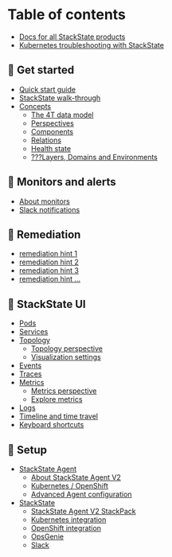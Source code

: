 # Table of contents

* [Docs for all StackState products](README.md)
* [Kubernetes troubleshooting with StackState](k8sTs-latest.md)

## 🚀 Get started

* [Quick start guide](k8sTs-quick-start-guide.md)
* [StackState walk-through](k8sTs-getting_started.md)
* [Concepts](use/concepts/k8sTs-README.md)
  * [The 4T data model](use/concepts/k8sTs-4t_data_model.md)
  * [Perspectives](use/concepts/k8sTs-perspectives.md)
  * [Components](use/concepts/k8sTs-components.md)
  * [Relations](use/concepts/k8sTs-relations.md)
  * [Health state](use/concepts/k8sTs-health-state.md)
  * [???Layers, Domains and Environments](use/concepts/layers_domains_environments.md)

## 🔔 Monitors and alerts

* [About monitors](use/checks-and-monitors/k8sTs-monitors.md)
* [Slack notifications](use/checks-and-monitors/k8sTs-slack-notifications.md)

## 🏥 Remediation

* [remediation hint 1]()
* [remediation hint 2]()
* [remediation hint 3]()
* [remediation hint ...]()

## 👤 StackState UI

* [Pods](use/stackstate-ui/k8sTs-pods.md)
* [Services](use/stackstate-ui/k8sTs-services.md)
* [Topology](use/stackstate-ui/k8sTs-topology-README.md)
  * [Topology perspective](use/stackstate-ui/perspectives/k8sTs-topology-perspective.md)
  * [Visualization settings](use/stackstate-ui/views/k8sTs-visualization_settings.md)
* [Events](use/stackstate-ui/perspectives/k8sTs-events-perspective.md)
* [Traces](use/stackstate-ui/perspectives/k8sTs-traces-perspective.md)
* [Metrics](use/stackstate-ui/k8sTs-metrics-README.md)
  * [Metrics perspective](use/stackstate-ui/perspectives/k8sTs-metrics-perspective.md)
  * [Explore metrics](use/metrics/k8sTs-explore-metrics.md)
* [Logs](use/stackstate-ui/k8sTs-log-details.md)
* [Timeline and time travel](use/stackstate-ui/k8sTs-timeline-time-travel.md)
* [Keyboard shortcuts](use/stackstate-ui/k8sTs-keyboard-shortcuts.md)

## 🔧️ Setup

* [StackState Agent](setup/agent/README.md)
  * [About StackState Agent V2](setup/agent/k8sTs-about-stackstate-agent.md)
  * [Kubernetes / OpenShift](setup/agent/k8sTs-kubernetes-openshift.md)
  * [Advanced Agent configuration](setup/agent/k8sTs-advanced-agent-configuration.md)
* [StackState](setup/install-stackstate/README.md)
  * [StackState Agent V2 StackPack](stackpacks/integrations/k8sTs-agent.md)
  * [Kubernetes integration](stackpacks/integrations/k8sTs-kubernetes.md)
  * [OpenShift integration](stackpacks/integrations/k8sTs-openshift.md)
  * [OpsGenie](stackpacks/integrations/k8sTs-opsgenie.md)
  * [Slack](stackpacks/integrations/k8sTs-slack.md)

